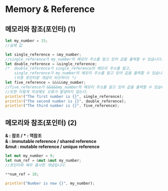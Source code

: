 # Memory & Reference

## 메모리와 참조(포인터) (1)

```rs
let my_number = 15;
//실제 값 

let single_reference = &my_number; 
//single_reference가 my_number의 메모리 주소를 알고 있어 값을 출력할 수 있습니다.
let double_reference = &single_reference;
/*  double_reference가 single_reference의 메모리 주소를 알고, 
    single_reference가 my_number의 메모리 주소를 알고 있어 값을 출력할 수 있습니다. 
    (이중 포인터랑 개념이 비슷하다) */
let five_reference = &&&&&my_number;
//five_reference가 &&&&&my_number의 메모리 주소를 알고 있어 값을 출력할 수 있습니다.
//또한 이렇게 작성해도 오류가 발생하지 않는다.
println!("The first number is {}", single_reference);
println!("The second number is {}", double_reference);
println!("The third number is {}", five_reference);
```

## 메모리와 참조(포인터) (2)

**& : 참조 / * : 역참조**  
**& : immutable reference / shared reference**  
**&mut : mutable reference / unique reference**  

```rs
let mut my_number = 9;
let num_ref = &mut &mut my_number;
//포인터와 매우 흡사한 개념입니다.

**num_ref = 10;

println!("Number is now {}", my_number);
```
